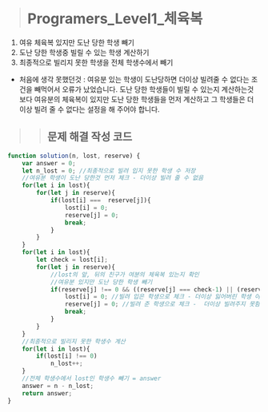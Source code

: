 ><h1>Programers_Level1_체육복</h1>
1. 여유 체육복 있지만 도난 당한 학생 빼기
2. 도난 당한 학생중 빌릴 수 있는 학생 계산하기
3. 최종적으로 빌리지 못한 학생을 전체 학생수에서 빼기<br>
- 처음에 생각 못했던것 : 여유분 있는 학생이 도난당하면 더이상 빌려줄 수 없다는 조건을 빼먹어서 오류가 났었습니다. 도난 당한 학생들이 빌릴 수 있는지 계산하는것 보다 여유분의 체육복이 있지만 도난 당한 학생들을 먼저 
계산하고 그 학생들은 더이상 빌려 줄 수 없다는 설정을 해 주어야 합니다.

>><h2>문제 해결 작성 코드</h2>
```javascript
function solution(n, lost, reserve) {
    var answer = 0;
    let n_lost = 0; //최종적으로 빌려 입지 못한 학생 수 저장
    //여유분 학생이 도난 당한것 먼저 체크 - 더이상 빌려 줄 수 없음
    for(let i in lost){
        for(let j in reserve){
            if(lost[i] ===  reserve[j]){
                lost[i] = 0;
                reserve[j] = 0;
                break;
            }
        }
    }
    for(let i in lost){
        let check = lost[i];
        for(let j in reserve){
            //lost의 앞, 뒤의 친구가 여분의 체육복 있는지 확인
            //여유분 있지만 도난 당한 학생 빼기
            if(reserve[j] !== 0 && ((reserve[j] === check-1) || (reserve[j] === check+1))){
                lost[i] = 0; //빌려 입은 학생으로 체크 - 더이상 잃어버린 학생 아님
                reserve[j] = 0; //빌려 준 학생으로 체크 -  더이상 빌려주지 못함
                break;
            }
        }
    }
    //최종적으로 빌리지 못한 학생수 계산
    for(let i in lost){
        if(lost[i] !== 0)
            n_lost++;
    }
    //전체 학생수에서 lost인 학생수 빼기 = answer
    answer = n - n_lost;
    return answer;
}
```
